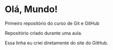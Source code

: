 # Olá, Mundo!
 Primeiro repositório do curso de Git e GitHub

Repositório criado durante uma aula.

Essa linha eu criei diretamente do site do GitHub.
